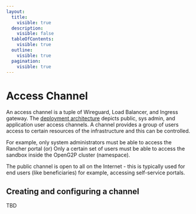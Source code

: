 ```yaml
---
layout:
  title:
    visible: true
  description:
    visible: false
  tableOfContents:
    visible: true
  outline:
    visible: true
  pagination:
    visible: true
---
```


# Access Channel

An access channel is a tuple of Wireguard, Load Balancer, and Ingress gateway.  The [deployment architecture](../../) depicts public, sys admin, and application user access channels. A channel provides a group of users access to certain resources of the infrastructure and this can be controlled. &#x20;

For example, only system administrators must be able to access the Rancher portal (or) Only a certain set of users must be able to access the sandbox inside the OpenG2P cluster (namespace).

The public channel is open to all on the Internet - this is typically used for end users (like beneficiaries) for example, accessing self-service portals.

## Creating and configuring a channel

TBD



